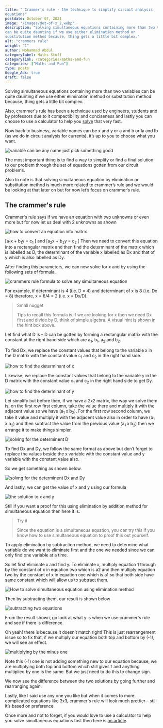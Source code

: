 ```yaml
---
title: " Crammer's rule - the technique to simplify circuit analysis
equations"
postdate: October 07, 2021
image: "/images/det-of-x_2.webp"
description: "Solving simultaneous equations containing more than two variables
can be quite daunting if we use either elimination method or
substitution method because, thing gets a little bit complex."
alt: "crammers rule"
weight: "1"
author: Mohammad Abdul
categorylabel: Maths Stuff
categorylink: /categories/maths-and-fun
categories: ["Maths and Fun"]
type: posts 
Google_Ads: true
draft: false
---
```


<div class="content">

<p>
Solving simultaneous equations containing more than two variables
can be quite daunting if we use either elimination method or
substitution method because, thing gets a little bit complex. </p>
<p>Also,
crammer's rule has been a technique used by engineers, 
students and by professors due to it compactibility and conciseness and lastly you can choose to use a calculator to help you 
<a href="/more-resource/how-to-solve-equation-using-calculator.html" class="links-to-article">solve</a> that very fast.
</p>
<p>
Now back to business, variable names can be x and y or a and b or Ia
and Ib (as we do in circuit analysis for currents), it’s up to you
to choose what you want.
</p>
<img loading="lazy" src="/images/varnames_4.webp" alt="variable can be any name just pick something good" />

<p>
The most important thing is to find a way to simplify or find a
final solution to our problem through the set of equations gotten
from our circuit problems.
</p>

<p>
Also to note is that solving simultaneous equation by elimination or
substitution method is much more related to crammer’s rule and we
would be looking at that later on but for now let’s focus on
crammer’s rule.
</p>
<h2>The crammer's rule</h2>
<p>
Crammer's rule says if we have an equation with two unknowns or even
more but for now let us deal with 2 unknowns as shown
</p>
<img loading="lazy" src="/images/crammersconvert_2.webp" alt="how to convert an equation into matrix" />
<p>
[a<sub>1</sub>x + b<sub>1</sub>y = c<sub>1</sub> ] and
[a<sub>2</sub>x + b<sub>2</sub>y = c<sub>2</sub> ] Then we need to
convert this equation into a rectangular matrix and then find the
determinant of the matrix which is labelled as D, the determinant of the variable x labelled as Dx and that of y which is also labelled as Dy.
</p>
<p>
After finding this parameters, we can now solve for x and by using the
following sets of formula.
</p>
<img loading="lazy" src="/images/crammeesformula_1.webp" alt="crammers rule formula to solve any simultaneous equation" />
<p>
For example, if determinant is 4 (i.e. D = 4) and determinant of x
is 8 (i.e. Dx = 8) therefore, x = 8/4 = 2 (i.e. x = Dx/D).
</p>
<blockquote class="blockquote">
<p class="little-nugget">Small nugget</p>
<p class="quote-text">
Tips to recall this formula is if we are looking for x then we
need Dx first and divide by D, think of simple algebra. A visual hint is shown in the hint box above.
</p>
</blockquote>
<p>
Let find what D is – D can be gotten by forming a rectangular matrix
with the constant at the right hand side which are a<sub>1</sub>,
b<sub>1</sub>, a<sub>2</sub> and b<sub>2</sub>.
</p>

<p>
To find Dx, we replace the constant values that belong to the
variable x in the D matrix with the constant value c<sub>1</sub> and
c<sub>2</sub> in the right hand side.
</p>
<img loading="lazy" src="/images/det-of-x_2.webp" alt="how to find the determinant of x" />
<p>
Likewise, we replace the constant values that belong to the variable
y in the D matrix with the constant value c<sub>1</sub> and c<sub>2</sub>
in the right hand side to get Dy.
</p>
<img loading="lazy" src="/images/detofy_2 (1).webp" alt="how to find the determinant of y" />
<p>
Let simplify but before then, if we have a 2x2 matrix, the way we
solve them is, on the first row first column, take the value there
and multiply it with the adjacent value so we have (a<sub>1</sub> x
b<sub>2</sub>). For the first row second column, we take it value
and multiply it with the adjacent value also in order to have (b<sub>1</sub>
x a<sub>2</sub>) and then subtract the value from the previous value
(a<sub>1</sub> x b<sub>2</sub>) then we arrange it to make things
simpler.
</p>
<img loading="lazy" src="/images/solve-d_2.webp" alt="solving for the determinent D" />
<p>
To find Dx and Dy, we follow the same format as above but don’t
forget to replace the values beside the x variable with the constant
value and y variable with the constant value also.
</p>
<p>So we get something as shown below.</p>
<img loading="lazy" src="/images/solvedxdy_2.webp" alt="solvng for the determinent Dx and Dy" />
<p>And lastly, we can get the value of x and y using our formula</p>
<img loading="lazy" src="/images/lastlyxy_2.webp" alt="the solution to x and y" />
<p>
Still if you want a proof for this using elimination by addition
method for simultaneous equation then here it is.
</p>
<blockquote class="blockquote">
<p class="little-nugget">Try it</p>
<p class="quote-text">
Since the equation is a simultaneous equation, you can try this if
you know how to use simultaneous equation to proof this out
yourself.
</p>
</blockquote>

<p>
To apply elimination by subtraction method, we need to determine
what variable do we want to eliminate first and the one we needed
since we can only find one variable at a time.
</p>
<p>
So let first eliminate x and find y. To eliminate x, multiply
equation 1 through by the constant of x in equation two which is a2
and then multiply equation two by the constant of x in equation one
which is a1 so that both side have same constant which will allow us
to subtract them.
</p>
<img loading="lazy" src="/images/elimintro_2.webp" alt="How to solve simultaneous equation using elimination method" />
<p>Then by subtracting them, our result is shown below</p>
<img loading="lazy" src="/images/letsubtract_2.webp" alt="subtracting two equations" />
<p>
From the result shown, go look at what y is when we use crammer's
rule and see if there is difference.
</p>
<p>
Oh yeah! there is because it doesn’t match right! This is just
rearrangement issue so to fix that, if we multiply our equation both
top and bottom by (-1), we will see an effect.
</p>
<img loading="lazy" src="/images/multiplyminone_2.webp" alt="multiplying by the minus one" />
<p>
Note this (-1) one is not adding something new to our equation
because, we are multiplying both top and bottom which still gives 1
and anything multiplied by one is the same. But we just need to do
this to change sign.
</p>
<p>
We now see the difference between the two solutions by going further
and rearranging again.
</p>
<p>
Lastly, like I said use any one you like but when it comes to more
complicated equations like 3x3, crammer's rule will look much
prettier – still it’s based on preference.
</p>

<p>
Once more and not to forget, if you would love to use a calculator to help you solve
simultaneous equations fast then here is
<a href="/funmaths/how-to-solve-equation-using-calculator/" class="links-to-article">an article</a>.
</p>
</div>
